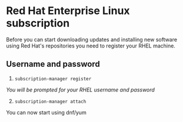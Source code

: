 # Red Hat Enterprise Linux subscription

Before you can start downloading updates and installing new software using Red Hat's repositories you need to register your RHEL machine.

## Username and password

1. `subscription-manager register`

*You will be prompted for your RHEL username and password*

2. `subscription-manager attach`

You can now start using dnf/yum